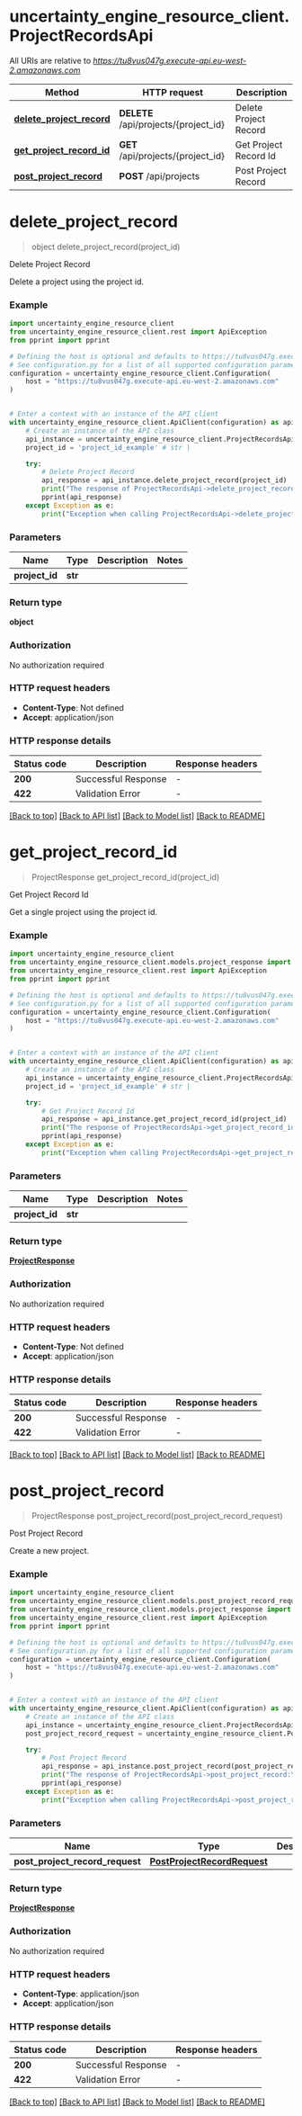 # uncertainty_engine_resource_client.ProjectRecordsApi

All URIs are relative to *https://tu8vus047g.execute-api.eu-west-2.amazonaws.com*

Method | HTTP request | Description
------------- | ------------- | -------------
[**delete_project_record**](ProjectRecordsApi.md#delete_project_record) | **DELETE** /api/projects/{project_id} | Delete Project Record
[**get_project_record_id**](ProjectRecordsApi.md#get_project_record_id) | **GET** /api/projects/{project_id} | Get Project Record Id
[**post_project_record**](ProjectRecordsApi.md#post_project_record) | **POST** /api/projects | Post Project Record


# **delete_project_record**
> object delete_project_record(project_id)

Delete Project Record

Delete a project using the project id.

### Example


```python
import uncertainty_engine_resource_client
from uncertainty_engine_resource_client.rest import ApiException
from pprint import pprint

# Defining the host is optional and defaults to https://tu8vus047g.execute-api.eu-west-2.amazonaws.com
# See configuration.py for a list of all supported configuration parameters.
configuration = uncertainty_engine_resource_client.Configuration(
    host = "https://tu8vus047g.execute-api.eu-west-2.amazonaws.com"
)


# Enter a context with an instance of the API client
with uncertainty_engine_resource_client.ApiClient(configuration) as api_client:
    # Create an instance of the API class
    api_instance = uncertainty_engine_resource_client.ProjectRecordsApi(api_client)
    project_id = 'project_id_example' # str | 

    try:
        # Delete Project Record
        api_response = api_instance.delete_project_record(project_id)
        print("The response of ProjectRecordsApi->delete_project_record:\n")
        pprint(api_response)
    except Exception as e:
        print("Exception when calling ProjectRecordsApi->delete_project_record: %s\n" % e)
```



### Parameters


Name | Type | Description  | Notes
------------- | ------------- | ------------- | -------------
 **project_id** | **str**|  | 

### Return type

**object**

### Authorization

No authorization required

### HTTP request headers

 - **Content-Type**: Not defined
 - **Accept**: application/json

### HTTP response details

| Status code | Description | Response headers |
|-------------|-------------|------------------|
**200** | Successful Response |  -  |
**422** | Validation Error |  -  |

[[Back to top]](#) [[Back to API list]](../README.md#documentation-for-api-endpoints) [[Back to Model list]](../README.md#documentation-for-models) [[Back to README]](../README.md)

# **get_project_record_id**
> ProjectResponse get_project_record_id(project_id)

Get Project Record Id

Get a single project using the project id.

### Example


```python
import uncertainty_engine_resource_client
from uncertainty_engine_resource_client.models.project_response import ProjectResponse
from uncertainty_engine_resource_client.rest import ApiException
from pprint import pprint

# Defining the host is optional and defaults to https://tu8vus047g.execute-api.eu-west-2.amazonaws.com
# See configuration.py for a list of all supported configuration parameters.
configuration = uncertainty_engine_resource_client.Configuration(
    host = "https://tu8vus047g.execute-api.eu-west-2.amazonaws.com"
)


# Enter a context with an instance of the API client
with uncertainty_engine_resource_client.ApiClient(configuration) as api_client:
    # Create an instance of the API class
    api_instance = uncertainty_engine_resource_client.ProjectRecordsApi(api_client)
    project_id = 'project_id_example' # str | 

    try:
        # Get Project Record Id
        api_response = api_instance.get_project_record_id(project_id)
        print("The response of ProjectRecordsApi->get_project_record_id:\n")
        pprint(api_response)
    except Exception as e:
        print("Exception when calling ProjectRecordsApi->get_project_record_id: %s\n" % e)
```



### Parameters


Name | Type | Description  | Notes
------------- | ------------- | ------------- | -------------
 **project_id** | **str**|  | 

### Return type

[**ProjectResponse**](ProjectResponse.md)

### Authorization

No authorization required

### HTTP request headers

 - **Content-Type**: Not defined
 - **Accept**: application/json

### HTTP response details

| Status code | Description | Response headers |
|-------------|-------------|------------------|
**200** | Successful Response |  -  |
**422** | Validation Error |  -  |

[[Back to top]](#) [[Back to API list]](../README.md#documentation-for-api-endpoints) [[Back to Model list]](../README.md#documentation-for-models) [[Back to README]](../README.md)

# **post_project_record**
> ProjectResponse post_project_record(post_project_record_request)

Post Project Record

Create a new project.

### Example


```python
import uncertainty_engine_resource_client
from uncertainty_engine_resource_client.models.post_project_record_request import PostProjectRecordRequest
from uncertainty_engine_resource_client.models.project_response import ProjectResponse
from uncertainty_engine_resource_client.rest import ApiException
from pprint import pprint

# Defining the host is optional and defaults to https://tu8vus047g.execute-api.eu-west-2.amazonaws.com
# See configuration.py for a list of all supported configuration parameters.
configuration = uncertainty_engine_resource_client.Configuration(
    host = "https://tu8vus047g.execute-api.eu-west-2.amazonaws.com"
)


# Enter a context with an instance of the API client
with uncertainty_engine_resource_client.ApiClient(configuration) as api_client:
    # Create an instance of the API class
    api_instance = uncertainty_engine_resource_client.ProjectRecordsApi(api_client)
    post_project_record_request = uncertainty_engine_resource_client.PostProjectRecordRequest() # PostProjectRecordRequest | 

    try:
        # Post Project Record
        api_response = api_instance.post_project_record(post_project_record_request)
        print("The response of ProjectRecordsApi->post_project_record:\n")
        pprint(api_response)
    except Exception as e:
        print("Exception when calling ProjectRecordsApi->post_project_record: %s\n" % e)
```



### Parameters


Name | Type | Description  | Notes
------------- | ------------- | ------------- | -------------
 **post_project_record_request** | [**PostProjectRecordRequest**](PostProjectRecordRequest.md)|  | 

### Return type

[**ProjectResponse**](ProjectResponse.md)

### Authorization

No authorization required

### HTTP request headers

 - **Content-Type**: application/json
 - **Accept**: application/json

### HTTP response details

| Status code | Description | Response headers |
|-------------|-------------|------------------|
**200** | Successful Response |  -  |
**422** | Validation Error |  -  |

[[Back to top]](#) [[Back to API list]](../README.md#documentation-for-api-endpoints) [[Back to Model list]](../README.md#documentation-for-models) [[Back to README]](../README.md)

